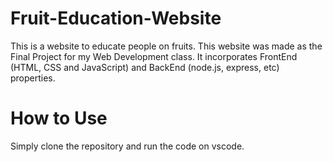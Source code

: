 # Fruit-Education-Website
This is a website to educate people on fruits. This website was made as the Final Project for my Web Development class. It incorporates FrontEnd (HTML, CSS and JavaScript) and BackEnd (node.js, express, etc) properties.

# How to Use
Simply clone the repository and run the code on vscode.
